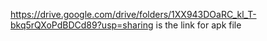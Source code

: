 https://drive.google.com/drive/folders/1XX943DOaRC_kl_T-bkq5rQXoPdBDCd89?usp=sharing is the link for apk file
